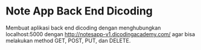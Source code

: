 # Note App Back End Dicoding

Membuat aplikasi back end dicoding dengan menghubungkan localhost:5000 dengan http://notesapp-v1.dicodingacademy.com/ agar bisa melakukan method GET, POST, PUT, dan DELETE.
